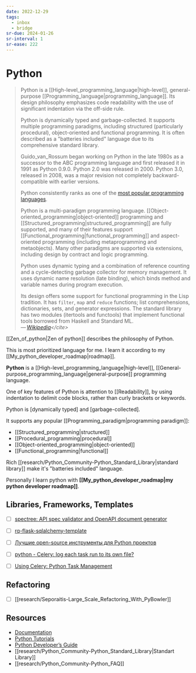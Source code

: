 ```yaml
---
date: 2022-12-29
tags:
  - inbox
  - bridge
sr-due: 2024-01-26
sr-interval: 1
sr-ease: 222
---
```


# Python

> Python is a [[High-level_programming_language|high-level]], general-purpose
> [[Programming_language|programming_language]]. Its design philosophy
> emphasizes code readability with the use of significant indentation via the
> off-side rule.
>
> Python is dynamically typed and garbage-collected. It supports multiple
> programming paradigms, including structured (particularly procedural),
> object-oriented and functional programming. It is often described as a
> "batteries included" language due to its comprehensive standard library.
>
> Guido_van_Rossum began working on Python in the late 1980s as a successor to
> the ABC programming language and first released it in 1991 as Python 0.9.0.
> Python 2.0 was released in 2000. Python 3.0, released in 2008, was a major
> revision not completely backward-compatible with earlier versions.
>
> Python consistently ranks as one of the
> [most popular programming languages](https://www.tiobe.com/tiobe-index/).
>
> Python is a multi-paradigm programming language.
> [[Object-oriented_programming|object-oriented]] programming and
> [[Structured_programming|structured_programming]] are fully supported, and
> many of their features support
> [[Functional_programming|functional_programming]] and aspect-oriented
> programming (including metaprogramming and metaobjects). Many other paradigms
> are supported via extensions, including design by contract and logic
> programming.
>
> Python uses dynamic typing and a combination of reference counting and a
> cycle-detecting garbage collector for memory management. It uses dynamic name
> resolution (late binding), which binds method and variable names during
> program execution.
>
> Its design offers some support for functional programming in the Lisp
> tradition. It has `filter`, `map` and `reduce` functions; list comprehensions,
> dictionaries, sets, and generator expressions. The standard library has two
> modules (itertools and functools) that implement functional tools borrowed
> from Haskell and Standard ML.\
> — <cite>[Wikipedia](https://en.wikipedia.org/wiki/Python_\(programming_language\))</cite>

[[Zen_of_python|Zen of python]] describes the philosophy of Python.

This is most prioritized language for me. I learn it according to my
[[My_python_developer_roadmap|roadmap]].

**Python** is a [[High-level_programming_language|high-level]],
[[General-purpose_programming_language|general-purpose]] programming language.

One of key features of Python is attention to [[Readability]], by using
indentation to delimit code blocks, rather than curly brackets or keywords.

Python is [dynamically typed] and [garbage-collected].

It supports any popular [[Programming_paradigm|programming paradigm]]:

- [[Structured_programming|structured]]
- [[Procedural_programming|procedural]]
- [[Object-oriented_programming|object-oriented]]
- [[Functional_programming|functional]]

Rich [[research/Python_Community-Python_Standard_Library|standard library]] make
it's "batteries included" language.

Personally I learn python with
**[[My_python_developer_roadmap|my python developer roadmap]]**.

## Libraries, Frameworks, Templates

- [ ] [spectree: API spec validator and OpenAPI document generator](https://github.com/0b01001001/spectree#flask)
- [ ] [rq-flask-sqlalchemy-template](https://github.com/edkrueger/rq-flask-sqlalchemy-template/tree/master)
- [ ] [Лучшие open-source инструменты для Python проектов](https://habr.com/en/articles/708916/)

- [ ] [python - Celery: log each task run to its own file?](https://stackoverflow.com/questions/25281612/celery-log-each-task-run-to-its-own-file)
- [ ] [Using Celery: Python Task Management](https://www.toptal.com/python/orchestrating-celery-python-background-jobs)

## Refactoring

- [ ] [[research/Seporaitis-Large_Scale_Refactoring_With_PyBowler]]

## Resources

- [Documentation](https://docs.python.org/3/)
- [Python Tutorials](https://realpython.com/)
- [Python Developer’s Guide](https://devguide.python.org/)
- [[research/Python_Community-Python_Standard_Library|Standart Library]]
- [[research/Python_Community-Python_FAQ]]
